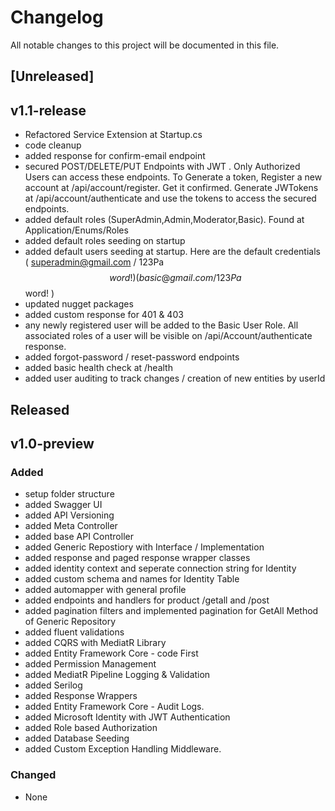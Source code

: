 # Changelog

All notable changes to this project will be documented in this file.

## [Unreleased]
## v1.1-release

- Refactored Service Extension at Startup.cs
- code cleanup
- added response for confirm-email endpoint
- secured POST/DELETE/PUT Endpoints with JWT . Only Authorized Users can access these endpoints. To Generate a token, Register a new account at /api/account/register. Get it confirmed. Generate JWTokens at /api/account/authenticate and use the tokens to access the secured endpoints.
- added default roles (SuperAdmin,Admin,Moderator,Basic). Found at Application/Enums/Roles
- added default roles seeding on startup
- added default users seeding at startup. Here are the default credentials ( superadmin@gmail.com / 123Pa$$word! ) ( basic@gmail.com / 123Pa$$word! )
- updated nugget packages
- added custom response for 401 & 403
- any newly registered user will be added to the Basic User Role. All associated roles of a user will be visible on /api/Account/authenticate response.
- added forgot-password / reset-password endpoints
- added basic health check at /health
- added user auditing to track changes / creation of new entities by userId

## Released
## v1.0-preview

### Added
- setup folder structure
- added Swagger UI
- added API Versioning
- added Meta Controller
- added base API Controller
- added Generic Repostiory with Interface / Implementation
- added response and paged response wrapper classes
- added identity context and seperate connection string for Identity
- added custom schema and names for Identity Table
- added automapper with general profile
- added endpoints and handlers for product /getall and /post
- added pagination filters and implemented pagination for GetAll Method of Generic Repository
- added fluent validations
- added CQRS with MediatR Library
- added Entity Framework Core - code First
- added Permission Management
- added MediatR Pipeline Logging & Validation
- added Serilog
- added Response Wrappers
- added Entity Framework Core - Audit Logs.
- added Microsoft Identity with JWT Authentication
- added Role based Authorization
- added Database Seeding
- added Custom Exception Handling Middleware.

### Changed
- None
